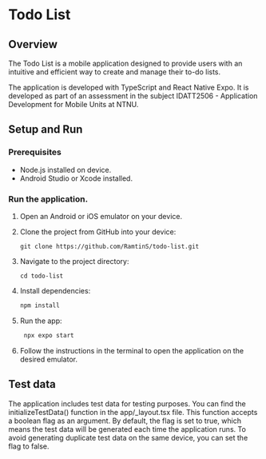 # Todo List

## Overview

The Todo List is a mobile application designed to provide users with an intuitive and
efficient way to create and manage their to-do lists.

The application is developed with TypeScript and React Native Expo. It is developed as
part of an assessment in the subject IDATT2506 - Application Development for Mobile Units at NTNU. 

## Setup and Run

### Prerequisites

* Node.js installed on device. 
* Android Studio or Xcode installed.

### Run the application.

1. Open an Android or iOS emulator on your device. 

2. Clone the project from GitHub into your device:

   ```
   git clone https://github.com/RamtinS/todo-list.git
   ```

3. Navigate to the project directory:

   ```
   cd todo-list
   ```

4. Install dependencies:

   ```bash
   npm install
   ```

5. Run the app:

   ```bash
    npx expo start
   ```

6. Follow the instructions in the terminal to open the application on the desired emulator.

## Test data

The application includes test data for testing purposes.
You can find the initializeTestData() function in the
app/_layout.tsx file. This function accepts a boolean
flag as an argument. By default, the flag is set to true,
which means the test data will be generated each time the
application runs. To avoid generating duplicate test data
on the same device, you can set the flag to false.
